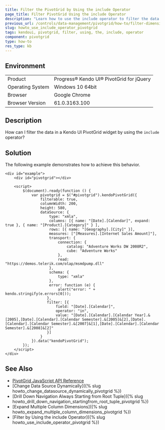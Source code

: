 ```yaml
---
title: Filter the PivotGrid by Using the include Operator
page_title: Filter PivotGrid Using the include Operator
description: "Learn how to use the include operator to filter the data in a Kendo UI PivotGrid component."
previous_url: /controls/data-management/pivotgrid/how-to/filter-dimension-with-include, /controls/data-management/pivotgrid/how-to/filtering/filter-dimension-with-include
slug: howto_use_include_operator_pivotgrid
tags: kendoui, pivotgrid, filter, using, the, include, operator
component: pivotgrid
type: how-to
res_type: kb
---
```


## Environment

<table>
 <tr>
  <td>Product</td>
  <td>Progress® Kendo UI® PivotGrid for jQuery</td>
 </tr>
 <tr>
  <td>Operating System</td>
  <td>Windows 10 64bit</td>
 </tr>
 <tr>
  <td>Browser</td>
  <td>Google Chrome</td>
 </tr>
 <tr>
  <td>Browser Version</td>
  <td>61.0.3163.100</td>
 </tr>
</table>


## Description

How can I filter the data in a Kendo UI PivotGrid widget by using the `include` operator?

## Solution

The following example demonstrates how to achieve this behavior.

```dojo
<div id="example">
    <div id="pivotgrid"></div>

    <script>
        $(document).ready(function () {
            var pivotgrid = $("#pivotgrid").kendoPivotGrid({
                filterable: true,
                columnWidth: 200,
                height: 580,
                dataSource: {
                    type: "xmla",
                    columns: [{ name: "[Date].[Calendar]", expand: true }, { name: "[Product].[Category]" } ],
                    rows: [{ name: "[Geography].[City]" }],
                    measures: ["[Measures].[Internet Sales Amount]"],
                    transport: {
                        connection: {
                            catalog: "Adventure Works DW 2008R2",
                            cube: "Adventure Works"
                        },
                        read: "https://demos.telerik.com/olap/msmdpump.dll"
                    },
                    schema: {
                        type: "xmla"
                    },
                    error: function (e) {
                        alert("error: " + kendo.stringify(e.errors[0]));
                   },
                   filter: [{
                       field: "[Date].[Calendar]",
                       operator: "in",
                       value: "[Date].[Calendar].[Calendar Year].&[2005],[Date].[Calendar].[Calendar Semester].&[2005]&[2],[Date].[Calendar].[Calendar Semester].&[2007]&[1],[Date].[Calendar].[Calendar Semester].&[2008]&[2]"
                   }]
                }
            }).data("kendoPivotGrid");
        });
    </script>
</div>
```

## See Also

* [PivotGrid JavaScript API Reference](/api/javascript/ui/pivotgrid)
* [Change Data Source Dynamically]({% slug howto_change_datasource_dynamically_pivotgrid %})
* [Drill Down Navigation Always Starting from Root Tuple]({% slug howto_drill_down_navigation_startingfrom_root_tuple_pivotgrid %})
* [Expand Multiple Column Dimensions]({% slug howto_expand_multiple_column_dimensions_pivotgrid %})
* [Filter by Using the include Operator]({% slug howto_use_include_operator_pivotgrid %})
